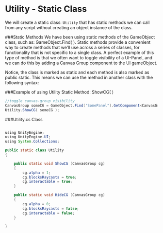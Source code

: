 # Utility - Static Class

We will create a static class: `Utility` that has static methods we can call from any script without creating an object instance of the class.  

###Static Methods
We have been using static methods of the GameObject class, such as: GameObject.Find( ). Static methods provide a convenient way to create methods that we'll use across a series of classes, for functionality that is not specific to a single class.  A perfect example of this type of method is that we often want to toggle visibility of a UI-Panel, and we can do this by adding a Canvas Group component to the UI gameObject.

Notice, the class is marked as static and each method is also marked as public static.  This means we can use the method in another class with the following syntax:

###Example of using Utility Static Method: ShowCG( )

```java
//toggle canvas-group visibility
CanvasGroup someCG = GameObject.Find("SomePanel").GetComponent<CanvasGroup>();
Utility.ShowCG( someCG );


```

###Utility.cs Class
```java

using UnityEngine;
using UnityEngine.UI;
using System.Collections;

public static class Utility
{

	public static void ShowCG (CanvasGroup cg)
	{
		cg.alpha = 1;
		cg.blocksRaycasts = true;
		cg.interactable = true;
	}

	public static void HideCG (CanvasGroup cg)
	{
		cg.alpha = 0;
		cg.blocksRaycasts = false;
		cg.interactable = false;
	}

}
```
